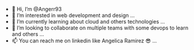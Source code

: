 - 👋 Hi, I’m @Angerr93
- 👀 I’m interested in web development and design ...
- 🌱 I’m currently learning about cloud and others technologies ...
- 💞️ I’m looking to collaborate on multiple teams with some devops to learn and others ...
- 📫 You can reach me on linkedin like Angelica Ramirez 😎 ...

<!---
Angerr93/Angerr93 is a ✨ special ✨ repository because its `README.md` (this file) appears on your GitHub profile.
You can click the Preview link to take a look at your changes.
--->
